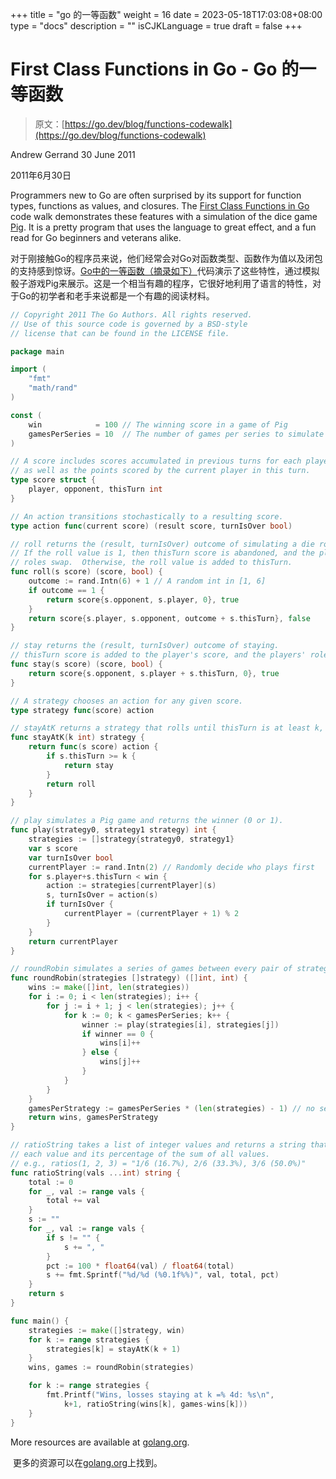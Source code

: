 +++
title = "go 的一等函数"
weight = 16
date = 2023-05-18T17:03:08+08:00
type = "docs"
description = ""
isCJKLanguage = true
draft = false
+++

# First Class Functions in Go - Go 的一等函数

> 原文：[https://go.dev/blog/functions-codewalk](https://go.dev/blog/functions-codewalk)

Andrew Gerrand
30 June 2011

2011年6月30日

Programmers new to Go are often surprised by its support for function types, functions as values, and closures. The [First Class Functions in Go](https://go.dev/doc/codewalk/functions/) code walk demonstrates these features with a simulation of the dice game [Pig](http://en.wikipedia.org/wiki/Pig_(dice)). It is a pretty program that uses the language to great effect, and a fun read for Go beginners and veterans alike.

​	对于刚接触Go的程序员来说，他们经常会对Go对函数类型、函数作为值以及闭包的支持感到惊讶。[Go中的一等函数（摘录如下）](https://go.dev/doc/codewalk/functions/)代码演示了这些特性，通过模拟骰子游戏Pig来展示。这是一个相当有趣的程序，它很好地利用了语言的特性，对于Go的初学者和老手来说都是一个有趣的阅读材料。

```go
// Copyright 2011 The Go Authors. All rights reserved.
// Use of this source code is governed by a BSD-style
// license that can be found in the LICENSE file.

package main

import (
	"fmt"
	"math/rand"
)

const (
	win            = 100 // The winning score in a game of Pig
	gamesPerSeries = 10  // The number of games per series to simulate
)

// A score includes scores accumulated in previous turns for each player,
// as well as the points scored by the current player in this turn.
type score struct {
	player, opponent, thisTurn int
}

// An action transitions stochastically to a resulting score.
type action func(current score) (result score, turnIsOver bool)

// roll returns the (result, turnIsOver) outcome of simulating a die roll.
// If the roll value is 1, then thisTurn score is abandoned, and the players'
// roles swap.  Otherwise, the roll value is added to thisTurn.
func roll(s score) (score, bool) {
	outcome := rand.Intn(6) + 1 // A random int in [1, 6]
	if outcome == 1 {
		return score{s.opponent, s.player, 0}, true
	}
	return score{s.player, s.opponent, outcome + s.thisTurn}, false
}

// stay returns the (result, turnIsOver) outcome of staying.
// thisTurn score is added to the player's score, and the players' roles swap.
func stay(s score) (score, bool) {
	return score{s.opponent, s.player + s.thisTurn, 0}, true
}

// A strategy chooses an action for any given score.
type strategy func(score) action

// stayAtK returns a strategy that rolls until thisTurn is at least k, then stays.
func stayAtK(k int) strategy {
	return func(s score) action {
		if s.thisTurn >= k {
			return stay
		}
		return roll
	}
}

// play simulates a Pig game and returns the winner (0 or 1).
func play(strategy0, strategy1 strategy) int {
	strategies := []strategy{strategy0, strategy1}
	var s score
	var turnIsOver bool
	currentPlayer := rand.Intn(2) // Randomly decide who plays first
	for s.player+s.thisTurn < win {
		action := strategies[currentPlayer](s)
		s, turnIsOver = action(s)
		if turnIsOver {
			currentPlayer = (currentPlayer + 1) % 2
		}
	}
	return currentPlayer
}

// roundRobin simulates a series of games between every pair of strategies.
func roundRobin(strategies []strategy) ([]int, int) {
	wins := make([]int, len(strategies))
	for i := 0; i < len(strategies); i++ {
		for j := i + 1; j < len(strategies); j++ {
			for k := 0; k < gamesPerSeries; k++ {
				winner := play(strategies[i], strategies[j])
				if winner == 0 {
					wins[i]++
				} else {
					wins[j]++
				}
			}
		}
	}
	gamesPerStrategy := gamesPerSeries * (len(strategies) - 1) // no self play
	return wins, gamesPerStrategy
}

// ratioString takes a list of integer values and returns a string that lists
// each value and its percentage of the sum of all values.
// e.g., ratios(1, 2, 3) = "1/6 (16.7%), 2/6 (33.3%), 3/6 (50.0%)"
func ratioString(vals ...int) string {
	total := 0
	for _, val := range vals {
		total += val
	}
	s := ""
	for _, val := range vals {
		if s != "" {
			s += ", "
		}
		pct := 100 * float64(val) / float64(total)
		s += fmt.Sprintf("%d/%d (%0.1f%%)", val, total, pct)
	}
	return s
}

func main() {
	strategies := make([]strategy, win)
	for k := range strategies {
		strategies[k] = stayAtK(k + 1)
	}
	wins, games := roundRobin(strategies)

	for k := range strategies {
		fmt.Printf("Wins, losses staying at k =% 4d: %s\n",
			k+1, ratioString(wins[k], games-wins[k]))
	}
}
```

More resources are available at [golang.org](https://go.dev/doc/docs.html).

​	更多的资源可以在[golang.org](https://go.dev/doc/docs.html)上找到。
